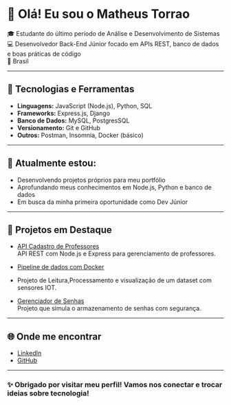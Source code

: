 # 👋 Olá! Eu sou o Matheus Torrao

🎓 Estudante do último período de Análise e Desenvolvimento de Sistemas  
💻 Desenvolvedor Back-End Júnior focado em APIs REST, banco de dados e boas práticas de código  
📍 Brasil

---

## 🚀 Tecnologias e Ferramentas

- **Linguagens:** JavaScript (Node.js), Python, SQL
- **Frameworks:** Express.js, Django
- **Banco de Dados:** MySQL, PostgresSQL
- **Versionamento:** Git e GitHub
- **Outros:** Postman, Insomnia, Docker (básico)

---

## 🧠 Atualmente estou:

- Desenvolvendo projetos próprios para meu portfólio
- Aprofundando meus conhecimentos em Node.js, Python e banco de dados
- Em busca da minha primeira oportunidade como Dev Júnior

---

## 📌 Projetos em Destaque

- [API Cadastro de Professores](https://github.com/Matheus-torrao/API-cadastro-Professor)  
  API REST com Node.js e Express para gerenciamento de professores.

- [Pipeline de dados com Docker](https://github.com/Matheus-torrao/pipeline_dados_Iot_docker.git)
-    Projeto de Leitura,Processamento e visualização de um dataset com sensores IOT.

- [Gerenciador de Senhas](https://github.com/Matheus-torrao/gerenciadorsenhas)  
  Projeto que simula o armazenamento de senhas com segurança.

---

## 🌐 Onde me encontrar

- [LinkedIn](https://www.linkedin.com/in/matheus-torrão) 
- [GitHub](https://github.com/Matheus-torrao)

---

### ✨ Obrigado por visitar meu perfil! Vamos nos conectar e trocar ideias sobre tecnologia!

